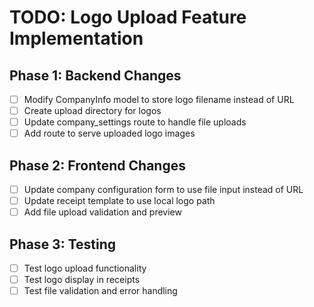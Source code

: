 # TODO: Logo Upload Feature Implementation

## Phase 1: Backend Changes
- [ ] Modify CompanyInfo model to store logo filename instead of URL
- [ ] Create upload directory for logos
- [ ] Update company_settings route to handle file uploads
- [ ] Add route to serve uploaded logo images

## Phase 2: Frontend Changes
- [ ] Update company configuration form to use file input instead of URL
- [ ] Update receipt template to use local logo path
- [ ] Add file upload validation and preview

## Phase 3: Testing
- [ ] Test logo upload functionality
- [ ] Test logo display in receipts
- [ ] Test file validation and error handling
